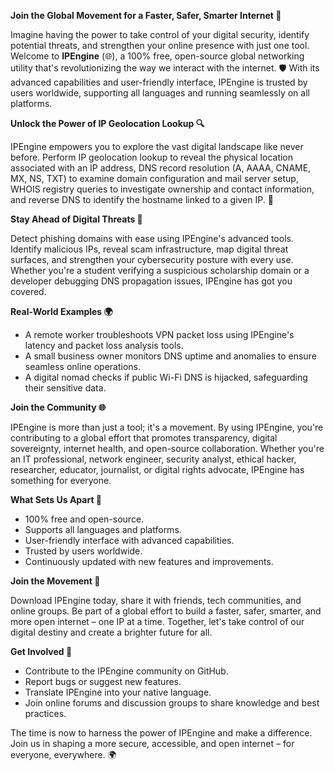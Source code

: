 **Join the Global Movement for a Faster, Safer, Smarter Internet 🚀**

Imagine having the power to take control of your digital security, identify potential threats, and strengthen your online presence with just one tool. Welcome to **IPEngine** (🌐), a 100% free, open-source global networking utility that's revolutionizing the way we interact with the internet. 🛡️ With its advanced capabilities and user-friendly interface, IPEngine is trusted by users worldwide, supporting all languages and running seamlessly on all platforms.

**Unlock the Power of IP Geolocation Lookup 🔍**

IPEngine empowers you to explore the vast digital landscape like never before. Perform IP geolocation lookup to reveal the physical location associated with an IP address, DNS record resolution (A, AAAA, CNAME, MX, NS, TXT) to examine domain configuration and mail server setup, WHOIS registry queries to investigate ownership and contact information, and reverse DNS to identify the hostname linked to a given IP. 📡

**Stay Ahead of Digital Threats 🔐**

Detect phishing domains with ease using IPEngine's advanced tools. Identify malicious IPs, reveal scam infrastructure, map digital threat surfaces, and strengthen your cybersecurity posture with every use. Whether you're a student verifying a suspicious scholarship domain or a developer debugging DNS propagation issues, IPEngine has got you covered.

**Real-World Examples 🌍**

* A remote worker troubleshoots VPN packet loss using IPEngine's latency and packet loss analysis tools.
* A small business owner monitors DNS uptime and anomalies to ensure seamless online operations.
* A digital nomad checks if public Wi-Fi DNS is hijacked, safeguarding their sensitive data.

**Join the Community 🌐**

IPEngine is more than just a tool; it's a movement. By using IPEngine, you're contributing to a global effort that promotes transparency, digital sovereignty, internet health, and open-source collaboration. Whether you're an IT professional, network engineer, security analyst, ethical hacker, researcher, educator, journalist, or digital rights advocate, IPEngine has something for everyone.

**What Sets Us Apart 🚀**

* 100% free and open-source.
* Supports all languages and platforms.
* User-friendly interface with advanced capabilities.
* Trusted by users worldwide.
* Continuously updated with new features and improvements.

**Join the Movement 🔴**

Download IPEngine today, share it with friends, tech communities, and online groups. Be part of a global effort to build a faster, safer, smarter, and more open internet – one IP at a time. Together, let's take control of our digital destiny and create a brighter future for all.

**Get Involved 🌟**

* Contribute to the IPEngine community on GitHub.
* Report bugs or suggest new features.
* Translate IPEngine into your native language.
* Join online forums and discussion groups to share knowledge and best practices.

The time is now to harness the power of IPEngine and make a difference. Join us in shaping a more secure, accessible, and open internet – for everyone, everywhere. 🌍